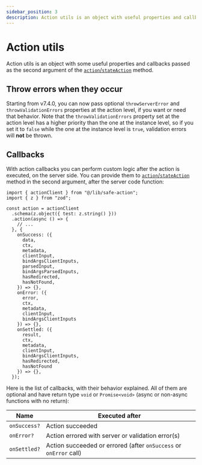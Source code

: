 ```yaml
---
sidebar_position: 3
description: Action utils is an object with useful properties and callbacks functions that you can use to customize the action execution flow.
---
```


# Action utils

Action utils is an object with some useful properties and callbacks passed as the second argument of the [`action`/`stateAction`](/docs/safe-action-client/instance-methods#action--stateaction) method.

## Throw errors when they occur

Starting from v7.4.0, you can now pass optional `throwServerError` and `throwValidationErrors` properties at the action level, if you want or need that behavior. Note that the `throwValidationErrors` property set at the action level has a higher priority than the one at the instance level, so if you set it to `false` while the one at the instance level is `true`, validation errors will **not** be thrown.


## Callbacks

With action callbacks you can perform custom logic after the action is executed, on the server side. You can provide them to [`action`/`stateAction`](/docs/safe-action-client/instance-methods#action--stateaction) method in the second argument, after the server code function:

```tsx
import { actionClient } from "@/lib/safe-action";
import { z } from "zod";

const action = actionClient
  .schema(z.object({ test: z.string() }))
  .action(async () => {
    // ...
  }, {
    onSuccess: ({
      data,
      ctx,
      metadata,
      clientInput,
      bindArgsClientInputs,
      parsedInput,
      bindArgsParsedInputs,
      hasRedirected,
      hasNotFound,
    }) => {},
    onError: ({
      error,
      ctx,
      metadata,
      clientInput,
      bindArgsClientInputs
    }) => {},
    onSettled: ({
      result,
      ctx,
      metadata,
      clientInput,
      bindArgsClientInputs,
      hasRedirected,
      hasNotFound
    }) => {},
  });
```

Here is the list of callbacks, with their behavior explained. All of them are optional and have return type `void` or `Promise<void>` (async or non-async functions with no return):

| Name         | Executed after                  |
| ------------ | -----------------------------------------------------------------------  |
| `onSuccess?` | Action succeeded
| `onError?`   | Action errored with server or validation error(s)
| `onSettled?` | Action succeeded or errored (after `onSuccess` or `onError` call) |
